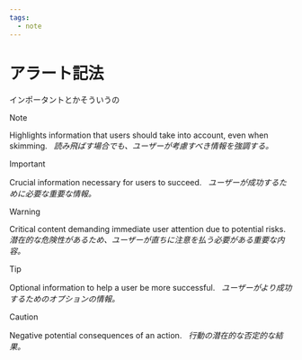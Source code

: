 ```yaml
---
tags:
  - note
---
```

# アラート記法
インポータントとかそういうの

> [!NOTE]
> Highlights information that users should take into account, even when skimming.  
> _読み飛ばす場合でも、ユーザーが考慮すべき情報を強調する。_
 
> [!IMPORTANT]
> Crucial information necessary for users to succeed.  
> _ユーザーが成功するために必要な重要な情報。_

> [!WARNING]
> Critical content demanding immediate user attention due to potential risks.  
> _潜在的な危険性があるため、ユーザーが直ちに注意を払う必要がある重要な内容。_

> [!TIP]
> Optional information to help a user be more successful.  
> _ユーザーがより成功するためのオプションの情報。_

> [!CAUTION]
> Negative potential consequences of an action.  
> _行動の潜在的な否定的な結果。_
